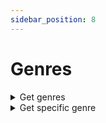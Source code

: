 ```yaml
---
sidebar_position: 8
---
```


# Genres

<details id="get-genres">
  <summary>Get genres</summary>

**GET** `https://staging-kaboom.herokuapp.com/v1/cartoons/genres/`

**Query params:**

| Name           | Value           | Type       | Required  |
|----------------|-----------------|------------|-----------|
| city           | animation       | str        | no        |

\* pagination purposes

**Response:**

```json
{
  "count": 1,
  "next": null,
  "previous": null,
  "results": [
    {
      "id": 1,
      "genre": "Animation"
    }
  ]
}
```

</details>

<details id="get-spec-genre">
  <summary>Get specific genre</summary>

**GET** `https://staging-kaboom.herokuapp.com/v1/cartoons/genres/{genre_id}/`

**Response:**

```json
{
  "id": 1,
  "genre": "Animation"
}
```

</details>